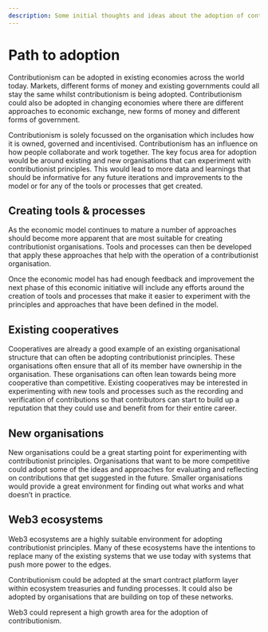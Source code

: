 ```yaml
---
description: Some initial thoughts and ideas about the adoption of contributionism.
---
```


# Path to adoption

Contributionism can be adopted in existing economies across the world today. Markets, different forms of money and existing governments could all stay the same whilst contributionism is being adopted. Contributionism could also be adopted in changing economies where there are different approaches to economic exchange, new forms of money and different forms of government.

Contributionism is solely focussed on the organisation which includes how it is owned, governed and incentivised. Contributionism has an influence on how people collaborate and work together. The key focus area for adoption would be around existing and new organisations that can experiment with contributionist principles. This would lead to more data and learnings that should be informative for any future iterations and improvements to the model or for any of the tools or processes that get created.



## Creating tools & processes

As the economic model continues to mature a number of approaches should become more apparent that are most suitable for creating contributionist organisations. Tools and processes can then be developed that apply these approaches that help with the operation of a contributionist organisation.

Once the economic model has had enough feedback and improvement the next phase of this economic initiative will include any efforts around the creation of tools and processes that make it easier to experiment with the principles and approaches that have been defined in the model.



## **Existing cooperatives**

Cooperatives are already a good example of an existing organisational structure that can often be adopting contributionist principles. These organisations often ensure that all of its member have ownership in the organisation. These organisations can often lean towards being more cooperative than competitive. Existing cooperatives may be interested in experimenting with new tools and processes such as the recording and verification of contributions so that contributors can start to build up a reputation that they could use and benefit from for their entire career.



## New organisations

New organisations could be a great starting point for experimenting with contributionist principles. Organisations that want to be more competitive could adopt some of the ideas and approaches for evaluating and reflecting on contributions that get suggested in the future. Smaller organisations would provide a great environment for finding out what works and what doesn’t in practice.



## **Web3 ecosystems**

Web3 ecosystems are a highly suitable environment for adopting contributionist principles. Many of these ecosystems have the intentions to replace many of the existing systems that we use today with systems that push more power to the edges.

Contributionism could be adopted at the smart contract platform layer within ecosystem treasuries and funding processes. It could also be adopted by organisations that are building on top of these networks.

Web3 could represent a high growth area for the adoption of contributionism.
